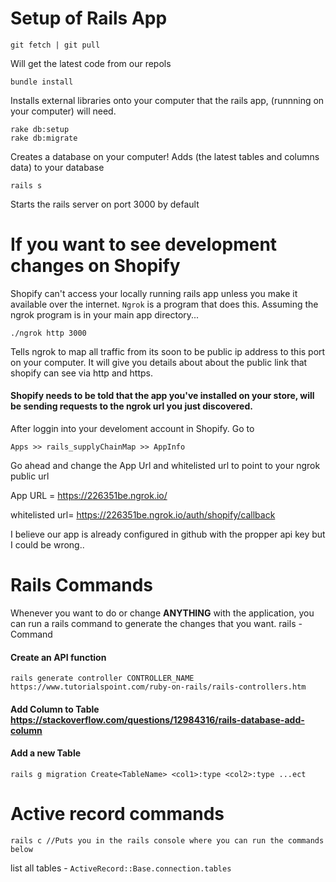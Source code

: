 # Setup of Rails App
    git fetch | git pull
Will get the latest code from our repols

    bundle install
Installs external libraries onto your computer that the rails app, (runnning on your computer) will need.

    rake db:setup
    rake db:migrate
Creates a database on your computer! Adds (the latest tables and columns data) to your database

    rails s
Starts the rails server on port 3000 by default

# If you want to see development changes on Shopify
Shopify can't access your locally running rails app unless you make it available over the internet. `Ngrok` is a program that does this. Assuming the ngrok program is in your main app directory...

    ./ngrok http 3000


Tells ngrok to map all traffic from its soon to be public ip address to this port on your computer. It will give you details about about the public link that shopify can see via http and https.

#### Shopify needs to be told that the app you've installed on your store, will be sending requests to the ngrok url you just discovered.
After loggin into your develoment account in Shopify.
Go to

    Apps >> rails_supplyChainMap >> AppInfo

Go ahead and change the App Url and whitelisted url to point to your ngrok public url

App URL = https://226351be.ngrok.io/ 

whitelisted url= https://226351be.ngrok.io/auth/shopify/callback

I believe our app is already configured in github with the propper api key but I could be wrong..
    

# Rails Commands
Whenever you want to do or change **ANYTHING**  with the application, you can run a rails command to generate the changes that you want.
    rails -Command

#### Create an API function
    rails generate controller CONTROLLER_NAME
    https://www.tutorialspoint.com/ruby-on-rails/rails-controllers.htm

#### Add  Column to Table https://stackoverflow.com/questions/12984316/rails-database-add-column

#### Add a new Table
`rails g migration Create<TableName> <col1>:type <col2>:type ...ect`
    
# Active record commands
    rails c //Puts you in the rails console where you can run the commands below
list all tables - `ActiveRecord::Base.connection.tables`

